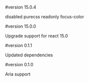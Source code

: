 #version 15.0.4

disabled purecss readonly focus-color

#version 15.0.0

Upgrade support for react 15.0

#version 0.1.1

Updated dependencies


#version 0.1.0

Aria support
